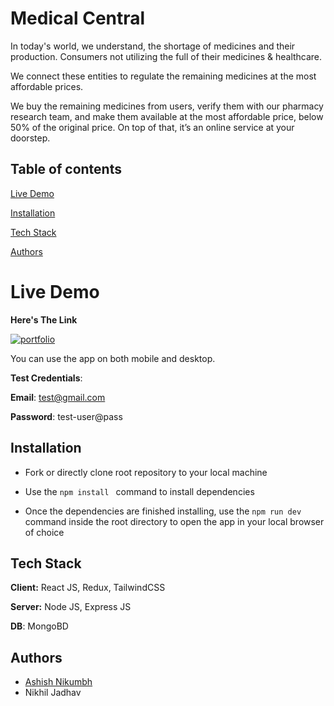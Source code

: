 
# Medical Central

In today's world, we understand, the shortage of medicines and their production.
Consumers not utilizing the full of their medicines & healthcare. 

We connect these entities to regulate the remaining medicines at the most affordable prices.

We buy the remaining medicines from users, verify them with our pharmacy research team,
and make them available at the most affordable price, below 50% of the original price.
On top of that, it’s an online service at your doorstep.


## Table of contents
[Live Demo](https://github.com/ShadYBhai/Medical/blob/main/backend/README.md#live-demo)

[Installation](https://github.com/ShadYBhai/Medical/blob/main/backend/README.md#installation)

[Tech Stack](https://github.com/ShadYBhai/Medical/blob/main/backend/README.md#tech-stack)

[Authors](https://github.com/ShadYBhai/Medical/blob/main/backend/README.md#authors)


# Live Demo

**Here's The Link**

[![portfolio](https://img.shields.io/badge/Click-Me-000?style=for-the-badge&logo=ko-fi&logoColor=white)](https://medical.project-test.online/)


You can use the app on both mobile and desktop.

**Test Credentials**:

**Email**: test@gmail.com

**Password**: test-user@pass




## Installation

* Fork or directly clone root repository to your local machine

* Use the ```npm install ``` command to install dependencies

* Once the dependencies are finished installing, use the ```npm run dev``` command inside the root directory to open the app in your local browser of choice





    
## Tech Stack

**Client:** React JS, Redux, TailwindCSS

**Server:** Node JS, Express JS

**DB**: MongoBD


## Authors

- [Ashish Nikumbh](https://www.linkedin.com/in/ashish-nikumbh-01714416b/)
- Nikhil Jadhav


